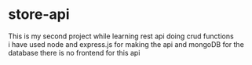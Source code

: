 # store-api

This is my second project while learning rest api doing crud functions </br>
i have used node and express.js for making the api and mongoDB for the database 
there is no frontend for this api 
